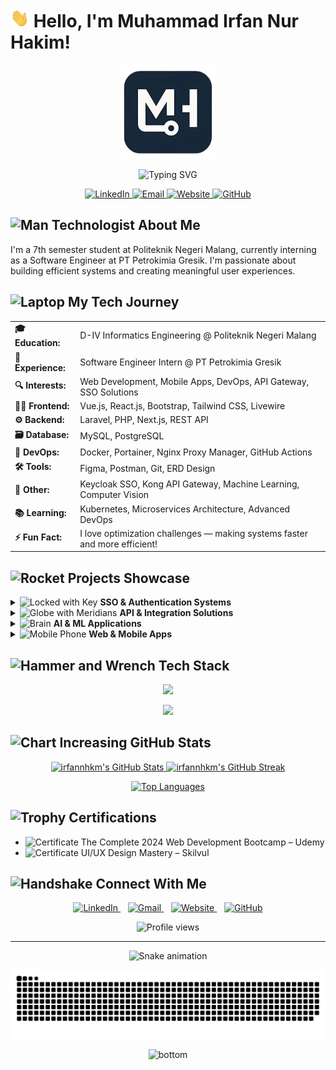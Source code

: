 # <img src="https://raw.githubusercontent.com/ABSphreak/ABSphreak/master/gifs/Hi.gif" width="30px" height="30px"> Hello, I'm Muhammad Irfan Nur Hakim!

<p align="center">
  <img src="minh_logo.png" alt="MINH Logo" width="150px" />
</p>

<p align="center">
  <img src="https://readme-typing-svg.herokuapp.com?font=Fira+Code&size=25&duration=4000&pause=1000&color=2E9EFF&center=true&random=false&width=600&lines=Full-Stack+Web+%26+Mobile+Developer;Software+Engineer;SSO+%26+API+Gateway+Specialist;DevOps+Enthusiast" alt="Typing SVG" />
</p>

<p align="center">
  <a href="https://www.linkedin.com/in/muhammad-irfan-nur-hakim/">
    <img alt="LinkedIn" src="https://img.shields.io/badge/LinkedIn-0077B5?style=for-the-badge&logo=linkedin&logoColor=white">
  </a>
  <a href="mailto:muhammadirfannh36@gmail.com">
    <img alt="Email" src="https://img.shields.io/badge/Gmail-D14836?style=for-the-badge&logo=gmail&logoColor=white">
  </a>
  <a href="https://www.minh.my.id">
    <img alt="Website" src="https://img.shields.io/badge/Website-3b5998?style=for-the-badge&logo=google-chrome&logoColor=white">
  </a>
  <a href="https://github.com/irfannhkm">
    <img alt="GitHub" src="https://img.shields.io/badge/GitHub-100000?style=for-the-badge&logo=github&logoColor=white">
  </a>
</p>

## <img src="https://cdn-icons-png.flaticon.com/512/3114/3114738.png" alt="Man Technologist" width="25" height="25" /> About Me

I'm a 7th semester student at Politeknik Negeri Malang, currently interning as a Software Engineer at PT Petrokimia Gresik. I'm passionate about building efficient systems and creating meaningful user experiences.

## <img src="https://raw.githubusercontent.com/Tarikul-Islam-Anik/Animated-Fluent-Emojis/master/Emojis/Objects/Laptop.png" alt="Laptop" width="25" height="25" /> My Tech Journey

<div align="center">
  <table>
    <tr>
      <td><b>🎓 Education:</b></td>
      <td>D-IV Informatics Engineering @ Politeknik Negeri Malang</td>
    </tr>
    <tr>
      <td><b>💼 Experience:</b></td>
      <td>Software Engineer Intern @ PT Petrokimia Gresik</td>
    </tr>
    <tr>
      <td><b>🔍 Interests:</b></td>
      <td>Web Development, Mobile Apps, DevOps, API Gateway, SSO Solutions</td>
    </tr>
    <tr>
      <td><b>👨‍💻 Frontend:</b></td>
      <td>Vue.js, React.js, Bootstrap, Tailwind CSS, Livewire</td>
    </tr>
    <tr>
      <td><b>⚙️ Backend:</b></td>
      <td>Laravel, PHP, Next.js, REST API</td>
    </tr>
    <tr>
      <td><b>🗃️ Database:</b></td>
      <td>MySQL, PostgreSQL</td>
    </tr>
    <tr>
      <td><b>🚀 DevOps:</b></td>
      <td>Docker, Portainer, Nginx Proxy Manager, GitHub Actions</td>
    </tr>
    <tr>
      <td><b>🛠️ Tools:</b></td>
      <td>Figma, Postman, Git, ERD Design</td>
    </tr>
    <tr>
      <td><b>🧩 Other:</b></td>
      <td>Keycloak SSO, Kong API Gateway, Machine Learning, Computer Vision</td>
    </tr>
    <tr>
      <td><b>📚 Learning:</b></td>
      <td>Kubernetes, Microservices Architecture, Advanced DevOps</td>
    </tr>
    <tr>
      <td><b>⚡ Fun Fact:</b></td>
      <td>I love optimization challenges — making systems faster and more efficient!</td>
    </tr>
  </table>
</div>

## <img src="https://cdn-icons-png.flaticon.com/512/4341/4341025.png" alt="Rocket" width="25" height="25" /> Projects Showcase

<details>
<summary><img src="https://cdn-icons-png.flaticon.com/512/7780/7780961.png" alt="Locked with Key" width="20" height="20" /> <b>SSO & Authentication Systems</b></summary>
<br>
➡️ <b>Single Sign-On (SSO) System</b><br>
Implemented Keycloak SSO with custom login UI, MFA solutions, and passwordless biometric authentication.<br>
<i>Tech Stack: Keycloak, OAuth2, OIDC, Multiple MFA Channels</i>
</details>

<details>
<summary><img src="https://cdn-icons-png.flaticon.com/512/1231/1231223.png" alt="Globe with Meridians" width="20" height="20" /> <b>API & Integration Solutions</b></summary>
<br>
➡️ <b>API Gateway Implementation</b><br>
Built centralized API management using Kong and Konga with data masking plugin development.<br>
<i>Tech Stack: Kong, Konga, Docker</i>
<br><br>
➡️ <b>OneKey Account Portal</b><br>
Integrated APIs from Keycloak and internal company systems for centralized user management.<br>
<i>Tech Stack: Laravel, Livewire, Tailwind CSS, REST API</i>
</details>

<details>
<summary><img src="https://cdn-icons-png.flaticon.com/512/1693/1693746.png" alt="Brain" width="20" height="20" /> <b>AI & ML Applications</b></summary>
<br>
➡️ <b>TOMATIN</b><br>
Mobile and web application with computer vision for tomato leaf disease identification and monitoring.<br>
<i>Tech Stack: Flutter, Computer Vision, Laravel</i>
</details>

<details>
<summary><img src="https://cdn-icons-png.flaticon.com/512/3097/3097048.png" alt="Mobile Phone" width="20" height="20" /> <b>Web & Mobile Apps</b></summary>
<br>
➡️ <b>MARSOSE</b><br>
Citizen complaint reporting app with decision support system for prioritization.<br>
<i>Tech Stack: Laravel, Decision Support System (ROC and MAUT)</i>
<br><br>
➡️ <b>RUANGBACA</b><br>
Digital library system with online reading and offline borrowing capabilities.<br>
<i>Tech Stack: Laravel, Vue.js, MySQL</i>
<br><br>
➡️ <b>Alber (Heavy Equipment Ordering)</b><br>
Digital system for streamlining heavy equipment ordering with tracking features.<br>
<i>Tech Stack: Vue.js, Laravel, MySQL</i>
</details>

## <img src="https://cdn-icons-png.flaticon.com/512/7641/7641727.png" alt="Hammer and Wrench" width="25" height="25" /> Tech Stack

<p align="center">
  <img src="https://skillicons.dev/icons?i=laravel,vue,react,flutter,tailwind,docker,mysql,github" />
</p>

<p align="center">
  <img src="https://skillicons.dev/icons?i=php,js,ts,html,css,figma,git,nginx" />
</p>

## <img src="https://cdn-icons-png.flaticon.com/512/1450/1450332.png" alt="Chart Increasing" width="25" height="25" /> GitHub Stats

<p align="center">
  <a href="https://github.com/anuraghazra/github-readme-stats">
    <img src="https://github-readme-stats.vercel.app/api?username=irfannhkm&show_icons=true&theme=tokyonight" alt="irfannhkm's GitHub Stats" width="48%" />
  </a>
  <a href="https://git.io/streak-stats">
    <img src="https://github-readme-streak-stats.herokuapp.com/?user=irfannhkm&theme=tokyonight" alt="irfannhkm's GitHub Streak" width="48%" />
  </a>
</p>

<p align="center">
  <a href="https://github.com/anuraghazra/github-readme-stats">
    <img src="https://github-readme-stats.vercel.app/api/top-langs/?username=irfannhkm&layout=compact&theme=tokyonight" alt="Top Languages" />
  </a>
</p>

## <img src="https://cdn-icons-png.flaticon.com/512/3062/3062634.png" alt="Trophy" width="25" height="25" /> Certifications

- <img src="https://cdn-icons-png.flaticon.com/512/2091/2091401.png" alt="Certificate" width="20" height="20" /> The Complete 2024 Web Development Bootcamp – Udemy
- <img src="https://cdn-icons-png.flaticon.com/512/2091/2091401.png" alt="Certificate" width="20" height="20" /> UI/UX Design Mastery – Skilvul

## <img src="https://cdn-icons-png.flaticon.com/512/4406/4406124.png" alt="Handshake" width="25" height="25" /> Connect With Me

<p align="center">
  <a href="https://www.linkedin.com/in/muhammad-irfan-nur-hakim/">
    <img src="https://raw.githubusercontent.com/gauravghongde/social-icons/master/SVG/Color/LinkedIN.svg" alt="LinkedIn" width="40" height="40">
  </a>
  &nbsp;&nbsp;
  <a href="mailto:muhammadirfannh36@gmail.com">
    <img src="https://raw.githubusercontent.com/gauravghongde/social-icons/master/SVG/Color/Gmail.svg" alt="Gmail" width="40" height="40">
  </a>
  &nbsp;&nbsp;
  <a href="https://www.minh.my.id">
    <img src="https://raw.githubusercontent.com/gauravghongde/social-icons/master/SVG/Color/WWW.svg" alt="Website" width="40" height="40">
  </a>
  &nbsp;&nbsp;
  <a href="https://github.com/irfannhkm">
    <img src="https://raw.githubusercontent.com/gauravghongde/social-icons/master/SVG/Color/Github.svg" alt="GitHub" width="40" height="40">
  </a>
</p>

<p align="center">
  <img src="https://komarev.com/ghpvc/?username=irfannhkm&label=Profile%20views&color=0e75b6&style=flat" alt="Profile views" />
</p>

---


<p align="center">
  <img src="https://raw.githubusercontent.com/irfannhkm/irfannhkm/blob/output/snake.svg" alt="Snake animation">
</p>
<p align="center">
  <img src="https://raw.githubusercontent.com/Platane/snk/output/github-contribution-grid-snake.svg" alt="Snake animation">
</p>
<p align="center">
  <img src="https://raw.githubusercontent.com/mayhemantt/mayhemantt/Update/svg/Bottom.svg" alt="bottom">
</p>
